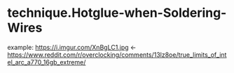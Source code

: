 # technique.Hotglue-when-Soldering-Wires
example: https://i.imgur.com/XnBgLC1.jpg &lt;- https://www.reddit.com/r/overclocking/comments/13lz8oe/true_limits_of_intel_arc_a770_16gb_extreme/
